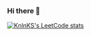 ### Hi there 👋

[![KnlnKS's LeetCode stats](https://leetcode-stats-six.vercel.app/?username=Khazhainov&theme=dark)](https://github.com/KnlnKS/leetcode-stats)

<!--
**Khazhainov/Khazhainov** is a ✨ _special_ ✨ repository because its `README.md` (this file) appears on your GitHub profile.

Here are some ideas to get you started:

- 🔭 I’m currently working on ...
- 🌱 I’m currently learning ...
- 👯 I’m looking to collaborate on ...
- 🤔 I’m looking for help with ...
- 💬 Ask me about ...
- 📫 How to reach me: ...
- 😄 Pronouns: ...
- ⚡ Fun fact: ...
-->
